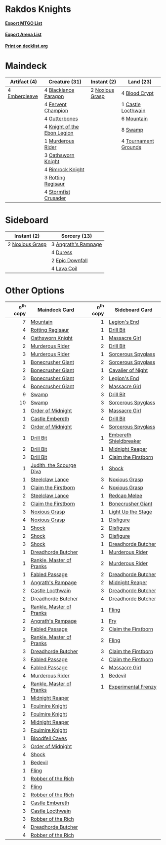 # Rakdos Knights

#### [Export MTGO List](../collection/Rakdos%20Knights/Rakdos%20Knights.txt)
#### [Export Arena List](../collection/Rakdos%20Knights/Rakdos%20Knights_arena.txt)
#### [Print on decklist.org](http://decklist.org/?deckmain=4%09Blacklance%20Paragon%0A4%09Blood%20Crypt%0A1%09Castle%20Locthwain%0A4%09Embercleave%0A4%09Fervent%20Champion%0A4%09Gutterbones%0A4%09Knight%20of%20the%20Ebon%20Legion%0A6%09Mountain%0A1%09Murderous%20Rider%0A2%09Noxious%20Grasp%0A3%09Oathsworn%20Knight%0A4%09Rimrock%20Knight%0A3%09Rotting%20Regisaur%0A4%09Stormfist%20Crusader%0A8%09Swamp%0A4%09Tournament%20Grounds&deckside=3%09Angrath's%20Rampage%0A4%09Duress%0A2%09Epic%20Downfall%0A4%09Lava%20Coil%0A2%09Noxious%20Grasp)
# Maindeck

|                                      Artifact (4)                                      |                                            Creature (31)                                             |                                       Instant (2)                                        |                                           Land (23)                                           |
|----------------------------------------------------------------------------------------|------------------------------------------------------------------------------------------------------|------------------------------------------------------------------------------------------|-----------------------------------------------------------------------------------------------|
|4 [Embercleave](http://gatherer.wizards.com/Pages/Card/Details.aspx?multiverseid=473082)|4 [Blacklance Paragon](http://gatherer.wizards.com/Pages/Card/Details.aspx?multiverseid=473041)       |2 [Noxious Grasp](http://gatherer.wizards.com/Pages/Card/Details.aspx?multiverseid=466864)|4 [Blood Crypt](http://gatherer.wizards.com/Pages/Card/Details.aspx?multiverseid=97102)        |
|                                                                                        |4 [Fervent Champion](http://gatherer.wizards.com/Pages/Card/Details.aspx?multiverseid=473086)         |                                                                                          |1 [Castle Locthwain](http://gatherer.wizards.com/Pages/Card/Details.aspx?multiverseid=473203)  |
|                                                                                        |4 [Gutterbones](http://gatherer.wizards.com/Pages/Card/Details.aspx?multiverseid=457220)              |                                                                                          |6 [Mountain](http://gatherer.wizards.com/Pages/Card/Details.aspx?multiverseid=439859)          |
|                                                                                        |4 [Knight of the Ebon Legion](http://gatherer.wizards.com/Pages/Card/Details.aspx?multiverseid=466859)|                                                                                          |8 [Swamp](http://gatherer.wizards.com/Pages/Card/Details.aspx?multiverseid=439858)             |
|                                                                                        |1 [Murderous Rider](http://gatherer.wizards.com/Pages/Card/Details.aspx?multiverseid=473059)          |                                                                                          |4 [Tournament Grounds](http://gatherer.wizards.com/Pages/Card/Details.aspx?multiverseid=473210)|
|                                                                                        |3 [Oathsworn Knight](http://gatherer.wizards.com/Pages/Card/Details.aspx?multiverseid=473060)         |                                                                                          |                                                                                               |
|                                                                                        |4 [Rimrock Knight](http://gatherer.wizards.com/Pages/Card/Details.aspx?multiverseid=473099)           |                                                                                          |                                                                                               |
|                                                                                        |3 [Rotting Regisaur](http://gatherer.wizards.com/Pages/Card/Details.aspx?multiverseid=466865)         |                                                                                          |                                                                                               |
|                                                                                        |4 [Stormfist Crusader](http://gatherer.wizards.com/Pages/Card/Details.aspx?multiverseid=473165)       |                                                                                          |                                                                                               |


# Sideboard

|                                       Instant (2)                                        |                                         Sorcery (13)                                         |
|------------------------------------------------------------------------------------------|----------------------------------------------------------------------------------------------|
|2 [Noxious Grasp](http://gatherer.wizards.com/Pages/Card/Details.aspx?multiverseid=466864)|3 [Angrath's Rampage](http://gatherer.wizards.com/Pages/Card/Details.aspx?multiverseid=461112)|
|                                                                                          |4 [Duress](http://gatherer.wizards.com/Pages/Card/Details.aspx?multiverseid=14557)            |
|                                                                                          |2 [Epic Downfall](http://gatherer.wizards.com/Pages/Card/Details.aspx?multiverseid=473047)    |
|                                                                                          |4 [Lava Coil](http://gatherer.wizards.com/Pages/Card/Details.aspx?multiverseid=452858)        |


# Other Options

|*n*<sup>th</sup> copy|                                           Maindeck Card                                           |*n*<sup>th</sup> copy|                                         Sideboard Card                                          |
|--------------------:|---------------------------------------------------------------------------------------------------|--------------------:|-------------------------------------------------------------------------------------------------|
|                    7|[Mountain](http://gatherer.wizards.com/Pages/Card/Details.aspx?multiverseid=439859)                |                    1|[Legion's End](http://gatherer.wizards.com/Pages/Card/Details.aspx?multiverseid=466860)          |
|                    4|[Rotting Regisaur](http://gatherer.wizards.com/Pages/Card/Details.aspx?multiverseid=466865)        |                    1|[Drill Bit](http://gatherer.wizards.com/Pages/Card/Details.aspx?multiverseid=457217)             |
|                    4|[Oathsworn Knight](http://gatherer.wizards.com/Pages/Card/Details.aspx?multiverseid=473060)        |                    1|[Massacre Girl](http://gatherer.wizards.com/Pages/Card/Details.aspx?multiverseid=461026)         |
|                    2|[Murderous Rider](http://gatherer.wizards.com/Pages/Card/Details.aspx?multiverseid=473059)         |                    2|[Drill Bit](http://gatherer.wizards.com/Pages/Card/Details.aspx?multiverseid=457217)             |
|                    3|[Murderous Rider](http://gatherer.wizards.com/Pages/Card/Details.aspx?multiverseid=473059)         |                    1|[Sorcerous Spyglass](http://gatherer.wizards.com/Pages/Card/Details.aspx?multiverseid=435407)    |
|                    1|[Bonecrusher Giant](http://gatherer.wizards.com/Pages/Card/Details.aspx?multiverseid=473077)       |                    2|[Sorcerous Spyglass](http://gatherer.wizards.com/Pages/Card/Details.aspx?multiverseid=435407)    |
|                    2|[Bonecrusher Giant](http://gatherer.wizards.com/Pages/Card/Details.aspx?multiverseid=473077)       |                    1|[Cavalier of Night](http://gatherer.wizards.com/Pages/Card/Details.aspx?multiverseid=466848)     |
|                    3|[Bonecrusher Giant](http://gatherer.wizards.com/Pages/Card/Details.aspx?multiverseid=473077)       |                    2|[Legion's End](http://gatherer.wizards.com/Pages/Card/Details.aspx?multiverseid=466860)          |
|                    4|[Bonecrusher Giant](http://gatherer.wizards.com/Pages/Card/Details.aspx?multiverseid=473077)       |                    2|[Massacre Girl](http://gatherer.wizards.com/Pages/Card/Details.aspx?multiverseid=461026)         |
|                    9|[Swamp](http://gatherer.wizards.com/Pages/Card/Details.aspx?multiverseid=439858)                   |                    3|[Drill Bit](http://gatherer.wizards.com/Pages/Card/Details.aspx?multiverseid=457217)             |
|                   10|[Swamp](http://gatherer.wizards.com/Pages/Card/Details.aspx?multiverseid=439858)                   |                    3|[Sorcerous Spyglass](http://gatherer.wizards.com/Pages/Card/Details.aspx?multiverseid=435407)    |
|                    1|[Order of Midnight](http://gatherer.wizards.com/Pages/Card/Details.aspx?multiverseid=473061)       |                    3|[Massacre Girl](http://gatherer.wizards.com/Pages/Card/Details.aspx?multiverseid=461026)         |
|                    1|[Castle Embereth](http://gatherer.wizards.com/Pages/Card/Details.aspx?multiverseid=473201)         |                    4|[Drill Bit](http://gatherer.wizards.com/Pages/Card/Details.aspx?multiverseid=457217)             |
|                    2|[Order of Midnight](http://gatherer.wizards.com/Pages/Card/Details.aspx?multiverseid=473061)       |                    4|[Sorcerous Spyglass](http://gatherer.wizards.com/Pages/Card/Details.aspx?multiverseid=435407)    |
|                    1|[Drill Bit](http://gatherer.wizards.com/Pages/Card/Details.aspx?multiverseid=457217)               |                    1|[Embereth Shieldbreaker](http://gatherer.wizards.com/Pages/Card/Details.aspx?multiverseid=473084)|
|                    2|[Drill Bit](http://gatherer.wizards.com/Pages/Card/Details.aspx?multiverseid=457217)               |                    1|[Midnight Reaper](http://gatherer.wizards.com/Pages/Card/Details.aspx?multiverseid=452827)       |
|                    3|[Drill Bit](http://gatherer.wizards.com/Pages/Card/Details.aspx?multiverseid=457217)               |                    1|[Claim the Firstborn](http://gatherer.wizards.com/Pages/Card/Details.aspx?multiverseid=473080)   |
|                    1|[Judith, the Scourge Diva](http://gatherer.wizards.com/Pages/Card/Details.aspx?multiverseid=457329)|                    1|[Shock](http://gatherer.wizards.com/Pages/Card/Details.aspx?multiverseid=129732)                 |
|                    1|[Steelclaw Lance](http://gatherer.wizards.com/Pages/Card/Details.aspx?multiverseid=473164)         |                    3|[Noxious Grasp](http://gatherer.wizards.com/Pages/Card/Details.aspx?multiverseid=466864)         |
|                    1|[Claim the Firstborn](http://gatherer.wizards.com/Pages/Card/Details.aspx?multiverseid=473080)     |                    4|[Noxious Grasp](http://gatherer.wizards.com/Pages/Card/Details.aspx?multiverseid=466864)         |
|                    2|[Steelclaw Lance](http://gatherer.wizards.com/Pages/Card/Details.aspx?multiverseid=473164)         |                    1|[Redcap Melee](http://gatherer.wizards.com/Pages/Card/Details.aspx?multiverseid=473097)          |
|                    2|[Claim the Firstborn](http://gatherer.wizards.com/Pages/Card/Details.aspx?multiverseid=473080)     |                    1|[Bonecrusher Giant](http://gatherer.wizards.com/Pages/Card/Details.aspx?multiverseid=473077)     |
|                    3|[Noxious Grasp](http://gatherer.wizards.com/Pages/Card/Details.aspx?multiverseid=466864)           |                    1|[Light Up the Stage](http://gatherer.wizards.com/Pages/Card/Details.aspx?multiverseid=457251)    |
|                    4|[Noxious Grasp](http://gatherer.wizards.com/Pages/Card/Details.aspx?multiverseid=466864)           |                    1|[Disfigure](http://gatherer.wizards.com/Pages/Card/Details.aspx?multiverseid=442076)             |
|                    1|[Shock](http://gatherer.wizards.com/Pages/Card/Details.aspx?multiverseid=129732)                   |                    2|[Disfigure](http://gatherer.wizards.com/Pages/Card/Details.aspx?multiverseid=442076)             |
|                    2|[Shock](http://gatherer.wizards.com/Pages/Card/Details.aspx?multiverseid=129732)                   |                    3|[Disfigure](http://gatherer.wizards.com/Pages/Card/Details.aspx?multiverseid=442076)             |
|                    3|[Shock](http://gatherer.wizards.com/Pages/Card/Details.aspx?multiverseid=129732)                   |                    1|[Dreadhorde Butcher](http://gatherer.wizards.com/Pages/Card/Details.aspx?multiverseid=461121)    |
|                    1|[Dreadhorde Butcher](http://gatherer.wizards.com/Pages/Card/Details.aspx?multiverseid=461121)      |                    1|[Murderous Rider](http://gatherer.wizards.com/Pages/Card/Details.aspx?multiverseid=473059)       |
|                    1|[Rankle, Master of Pranks](http://gatherer.wizards.com/Pages/Card/Details.aspx?multiverseid=473063)|                    2|[Murderous Rider](http://gatherer.wizards.com/Pages/Card/Details.aspx?multiverseid=473059)       |
|                    1|[Fabled Passage](http://gatherer.wizards.com/Pages/Card/Details.aspx?multiverseid=473206)          |                    2|[Dreadhorde Butcher](http://gatherer.wizards.com/Pages/Card/Details.aspx?multiverseid=461121)    |
|                    1|[Angrath's Rampage](http://gatherer.wizards.com/Pages/Card/Details.aspx?multiverseid=461112)       |                    2|[Midnight Reaper](http://gatherer.wizards.com/Pages/Card/Details.aspx?multiverseid=452827)       |
|                    2|[Castle Locthwain](http://gatherer.wizards.com/Pages/Card/Details.aspx?multiverseid=473203)        |                    3|[Dreadhorde Butcher](http://gatherer.wizards.com/Pages/Card/Details.aspx?multiverseid=461121)    |
|                    2|[Dreadhorde Butcher](http://gatherer.wizards.com/Pages/Card/Details.aspx?multiverseid=461121)      |                    4|[Dreadhorde Butcher](http://gatherer.wizards.com/Pages/Card/Details.aspx?multiverseid=461121)    |
|                    2|[Rankle, Master of Pranks](http://gatherer.wizards.com/Pages/Card/Details.aspx?multiverseid=473063)|                    1|[Fling](http://gatherer.wizards.com/Pages/Card/Details.aspx?multiverseid=426834)                 |
|                    2|[Angrath's Rampage](http://gatherer.wizards.com/Pages/Card/Details.aspx?multiverseid=461112)       |                    1|[Fry](http://gatherer.wizards.com/Pages/Card/Details.aspx?multiverseid=466894)                   |
|                    2|[Fabled Passage](http://gatherer.wizards.com/Pages/Card/Details.aspx?multiverseid=473206)          |                    2|[Claim the Firstborn](http://gatherer.wizards.com/Pages/Card/Details.aspx?multiverseid=473080)   |
|                    3|[Rankle, Master of Pranks](http://gatherer.wizards.com/Pages/Card/Details.aspx?multiverseid=473063)|                    2|[Fling](http://gatherer.wizards.com/Pages/Card/Details.aspx?multiverseid=426834)                 |
|                    3|[Dreadhorde Butcher](http://gatherer.wizards.com/Pages/Card/Details.aspx?multiverseid=461121)      |                    3|[Claim the Firstborn](http://gatherer.wizards.com/Pages/Card/Details.aspx?multiverseid=473080)   |
|                    3|[Fabled Passage](http://gatherer.wizards.com/Pages/Card/Details.aspx?multiverseid=473206)          |                    4|[Claim the Firstborn](http://gatherer.wizards.com/Pages/Card/Details.aspx?multiverseid=473080)   |
|                    4|[Fabled Passage](http://gatherer.wizards.com/Pages/Card/Details.aspx?multiverseid=473206)          |                    4|[Massacre Girl](http://gatherer.wizards.com/Pages/Card/Details.aspx?multiverseid=461026)         |
|                    4|[Murderous Rider](http://gatherer.wizards.com/Pages/Card/Details.aspx?multiverseid=473059)         |                    1|[Bedevil](http://gatherer.wizards.com/Pages/Card/Details.aspx?multiverseid=457301)               |
|                    4|[Rankle, Master of Pranks](http://gatherer.wizards.com/Pages/Card/Details.aspx?multiverseid=473063)|                    1|[Experimental Frenzy](http://gatherer.wizards.com/Pages/Card/Details.aspx?multiverseid=452849)   |
|                    1|[Midnight Reaper](http://gatherer.wizards.com/Pages/Card/Details.aspx?multiverseid=452827)         |                     |                                                                                                 |
|                    1|[Foulmire Knight](http://gatherer.wizards.com/Pages/Card/Details.aspx?multiverseid=473052)         |                     |                                                                                                 |
|                    2|[Foulmire Knight](http://gatherer.wizards.com/Pages/Card/Details.aspx?multiverseid=473052)         |                     |                                                                                                 |
|                    2|[Midnight Reaper](http://gatherer.wizards.com/Pages/Card/Details.aspx?multiverseid=452827)         |                     |                                                                                                 |
|                    3|[Foulmire Knight](http://gatherer.wizards.com/Pages/Card/Details.aspx?multiverseid=473052)         |                     |                                                                                                 |
|                    1|[Bloodfell Caves](http://gatherer.wizards.com/Pages/Card/Details.aspx?multiverseid=433168)         |                     |                                                                                                 |
|                    3|[Order of Midnight](http://gatherer.wizards.com/Pages/Card/Details.aspx?multiverseid=473061)       |                     |                                                                                                 |
|                    4|[Shock](http://gatherer.wizards.com/Pages/Card/Details.aspx?multiverseid=129732)                   |                     |                                                                                                 |
|                    1|[Bedevil](http://gatherer.wizards.com/Pages/Card/Details.aspx?multiverseid=457301)                 |                     |                                                                                                 |
|                    1|[Fling](http://gatherer.wizards.com/Pages/Card/Details.aspx?multiverseid=426834)                   |                     |                                                                                                 |
|                    1|[Robber of the Rich](http://gatherer.wizards.com/Pages/Card/Details.aspx?multiverseid=473100)      |                     |                                                                                                 |
|                    2|[Fling](http://gatherer.wizards.com/Pages/Card/Details.aspx?multiverseid=426834)                   |                     |                                                                                                 |
|                    2|[Robber of the Rich](http://gatherer.wizards.com/Pages/Card/Details.aspx?multiverseid=473100)      |                     |                                                                                                 |
|                    2|[Castle Embereth](http://gatherer.wizards.com/Pages/Card/Details.aspx?multiverseid=473201)         |                     |                                                                                                 |
|                    3|[Castle Locthwain](http://gatherer.wizards.com/Pages/Card/Details.aspx?multiverseid=473203)        |                     |                                                                                                 |
|                    3|[Robber of the Rich](http://gatherer.wizards.com/Pages/Card/Details.aspx?multiverseid=473100)      |                     |                                                                                                 |
|                    4|[Dreadhorde Butcher](http://gatherer.wizards.com/Pages/Card/Details.aspx?multiverseid=461121)      |                     |                                                                                                 |
|                    4|[Robber of the Rich](http://gatherer.wizards.com/Pages/Card/Details.aspx?multiverseid=473100)      |                     |                                                                                                 |

